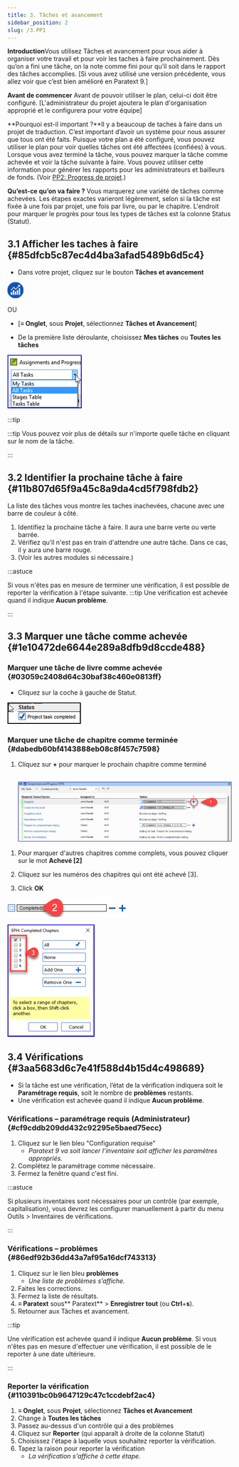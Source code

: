 ```yaml
---
title: 3. Tâches et avancement
sidebar_position: 2
slug: /3.PP1
---
```




**Introduction**Vous utilisez Tâches et avancement pour vous aider à organiser votre travail et pour voir les taches à faire prochainement. Dès qu’on a fini une tâche, on la note comme fini pour qu’il soit dans le rapport des tâches accomplies. [Si vous avez utilisé une version précédente, vous allez voir que c’est bien amélioré en Paratext 9.]


**Avant de commencer**  Avant de pouvoir utiliser le plan, celui-ci doit être configuré. [L'administrateur du projet ajoutera le plan d'organisation approprié et le configurera pour votre équipe]


**Pourquoi est-il important ?**Il y a beaucoup de taches à faire dans un projet de traduction. C’est important d’avoir un système pour nous assurer que tous ont été faits. Puisque votre plan a été configuré, vous pouvez utiliser le plan pour voir quelles tâches ont été affectées (confiées) à vous. Lorsque vous avez terminé la tâche, vous pouvez marquer la tâche comme achevée et voir la tâche suivante à faire. Vous pouvez utiliser cette information pour générer les rapports pour les administrateurs et bailleurs de fonds. (Voir [PP2: Progress de projet](https://manual.paratext.org/Training-Manual/Stage-1/PP2).)


**Qu’est-ce qu’on va faire ?** Vous marquerez une variété de tâches comme achevées. Les étapes exactes varieront légèrement, selon si la tâche est fixée à une fois par projet, une fois par livre, ou par le chapitre. L'endroit pour marquer le progrès pour tous les types de tâches est la colonne Status (Statut).


## 3.1 Afficher les taches à faire {#85dfcb5c87ec4d4ba3afad5489b6d5c4}


<div class='notion-row'>
<div class='notion-column' style={{width: 'calc((100% - (min(32px, 4vw) * 1)) * 0.5)'}}>

- Dans votre projet, cliquez sur le bouton **Tâches et avancement**

</div><div className='notion-spacer'></div>

<div class='notion-column' style={{width: 'calc((100% - (min(32px, 4vw) * 1)) * 0.5)'}}>

![](./861894244.png)

</div><div className='notion-spacer'></div>
</div>

OU

- [**≡ Onglet**, sous **Projet**, sélectionnez **Tâches et Avancement**]

<div class='notion-row'>
<div class='notion-column' style={{width: 'calc((100% - (min(32px, 4vw) * 1)) * 0.5)'}}>

- De la première liste déroulante, choisissez **Mes tâches** ou **Toutes les tâches**

</div><div className='notion-spacer'></div>

<div class='notion-column' style={{width: 'calc((100% - (min(32px, 4vw) * 1)) * 0.5)'}}>

![](./1194388438.png)

</div><div className='notion-spacer'></div>
</div>

:::tip

:::tip Vous pouvez voir plus de détails sur n'importe quelle tâche en cliquant sur le nom de la tâche.

:::




## 3.2 Identifier la prochaine tâche à faire {#11b807d65f9a45c8a9da4cd5f798fdb2}


La liste des tâches vous montre les taches inachevées, chacune avec une barre de couleur à côté.

1. Identifiez la prochaine tâche à faire. Il aura une barre verte ou verte barrée.
1. Vérifiez qu’il n'est pas en train d'attendre une autre tâche. Dans ce cas, il y aura une barre rouge.
1. (Voir les autres modules si nécessaire.)

:::astuce

Si vous n'êtes pas en mesure de terminer une vérification, il est possible de reporter la vérification à l'étape suivante. :::tip Une vérification est achevée quand il indique **Aucun problème**.

:::




## 3.3 Marquer une tâche comme achevée {#1e10472de6644e289a8dfb9d8ccde488}


### Marquer une tâche de livre comme achevée {#03059c2408d64c30baf38c460e0813ff}


<div class='notion-row'>
<div class='notion-column' style={{width: 'calc((100% - (min(32px, 4vw) * 1)) * 0.5)'}}>

- Cliquez sur la coche à gauche de Statut.

</div><div className='notion-spacer'></div>

<div class='notion-column' style={{width: 'calc((100% - (min(32px, 4vw) * 1)) * 0.49999999999999994)'}}>

![](./954238022.png)

</div><div className='notion-spacer'></div>
</div>

### Marquer une tâche de chapitre comme terminée {#dabedb60bf4143888eb08c8f457c7598}

1. Cliquez sur **+** pour marquer le prochain chapitre comme terminé  
    

    ![](./498799590.png)


<div class='notion-row'>
<div class='notion-column' style={{width: 'calc((100% - (min(32px, 4vw) * 1)) * 0.5625)'}}>

1. Pour marquer d'autres chapitres comme complets, vous pouvez cliquer sur le mot **Achevé [2]**

1. Cliquez sur les numéros des chapitres qui ont été achevé [3].

1. Click **OK**

</div><div className='notion-spacer'></div>

<div class='notion-column' style={{width: 'calc((100% - (min(32px, 4vw) * 1)) * 0.4375)'}}>

![](./57914603.png)

![](./2100928914.png)

</div><div className='notion-spacer'></div>
</div>

## 3.4 Vérifications {#3aa5683d6c7e41f588d4b15d4c498689}

- Si la tâche est une vérification, l’état de la vérification indiquera soit le **Paramétrage requis**, soit le nombre de **problèmes** restants.
- Une vérification est achevée quand il indique **Aucun problème**.

### Vérifications – paramétrage requis (Administrateur) {#cf9cddb209dd432c92295e5baed75ecc}

1. Cliquez sur le lien bleu "Configuration requise"
    - _Paratext 9 va soit lancer l’inventaire soit afficher les paramètres appropriés._
1. Complétez le paramétrage comme nécessaire.
1. Fermez la fenêtre quand c'est fini.

:::astuce

Si plusieurs inventaires sont nécessaires pour un contrôle (par exemple, capitalisation), vous devrez les configurer manuellement à partir du menu Outils &gt; Inventaires de vérifications.

:::




### Vérifications – problèmes {#86edf92b36dd43a7af95a16dcf743313}

1. Cliquez sur le lien bleu **problèmes**
    - _Une liste de problèmes s’affiche._
1. Faites les corrections.
1. Fermez la liste de résultats.
1. **≡ Paratext** sous** Paratext** &gt; **Enregistrer tout** (ou **Ctrl**+**s**).
1. Retourner aux Tâches et avancement.

:::tip

Une vérification est achevée quand il indique **Aucun problème**. Si vous n'êtes pas en mesure d'effectuer une vérification, il est possible de le reporter à une date ultérieure.

:::




### Reporter la vérification {#110391bc0b9647129c47c1ccdebf2ac4}

1. **≡ Onglet**, sous **Projet**, sélectionnez **Tâches et Avancement**
1. Change à **Toutes les tâches**
1. Passez au-dessus d'un contrôle qui a des problèmes
1. Cliquez sur **Reporter** (qui apparaît à droite de la colonne Statut)
1. Choisissez l'étape à laquelle vous souhaitez reporter la vérification.
1. Tapez la raison pour reporter la vérification
    - _La vérification s'affiche à cette étape._

